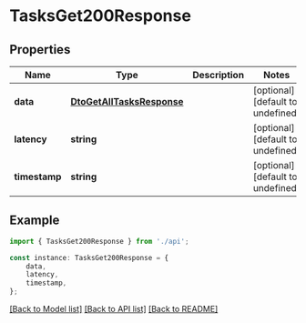 # TasksGet200Response


## Properties

Name | Type | Description | Notes
------------ | ------------- | ------------- | -------------
**data** | [**DtoGetAllTasksResponse**](DtoGetAllTasksResponse.md) |  | [optional] [default to undefined]
**latency** | **string** |  | [optional] [default to undefined]
**timestamp** | **string** |  | [optional] [default to undefined]

## Example

```typescript
import { TasksGet200Response } from './api';

const instance: TasksGet200Response = {
    data,
    latency,
    timestamp,
};
```

[[Back to Model list]](../README.md#documentation-for-models) [[Back to API list]](../README.md#documentation-for-api-endpoints) [[Back to README]](../README.md)
